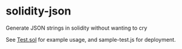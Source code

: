 # solidity-json

Generate JSON strings in solidity without wanting to cry

See [Test.sol](/contracts/Test.sol) for example usage, and sample-test.js for deployment.